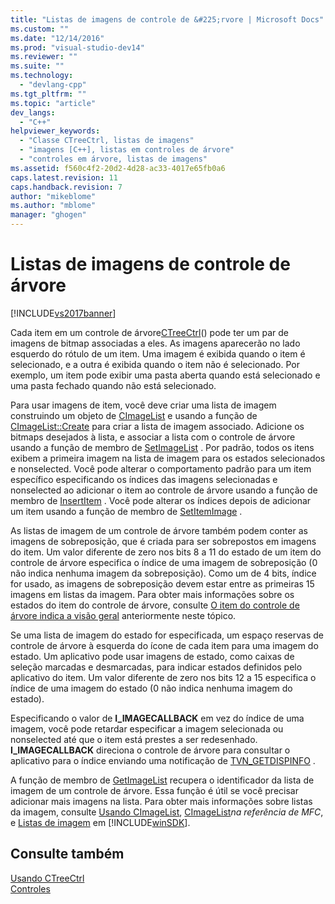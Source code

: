 ```yaml
---
title: "Listas de imagens de controle de &#225;rvore | Microsoft Docs"
ms.custom: ""
ms.date: "12/14/2016"
ms.prod: "visual-studio-dev14"
ms.reviewer: ""
ms.suite: ""
ms.technology: 
  - "devlang-cpp"
ms.tgt_pltfrm: ""
ms.topic: "article"
dev_langs: 
  - "C++"
helpviewer_keywords: 
  - "Classe CTreeCtrl, listas de imagens"
  - "imagens [C++], listas em controles de árvore"
  - "controles em árvore, listas de imagens"
ms.assetid: f560c4f2-20d2-4d28-ac33-4017e65fb0a6
caps.latest.revision: 11
caps.handback.revision: 7
author: "mikeblome"
ms.author: "mblome"
manager: "ghogen"
---
```

# Listas de imagens de controle de &#225;rvore
[!INCLUDE[vs2017banner](../assembler/inline/includes/vs2017banner.md)]

Cada item em um controle de árvore[CTreeCtrl](../mfc/reference/ctreectrl-class.md)\(\) pode ter um par de imagens de bitmap associadas a eles.  As imagens aparecerão no lado esquerdo do rótulo de um item.  Uma imagem é exibida quando o item é selecionado, e a outra é exibida quando o item não é selecionado.  Por exemplo, um item pode exibir uma pasta aberta quando está selecionado e uma pasta fechado quando não está selecionado.  
  
 Para usar imagens de item, você deve criar uma lista de imagem construindo um objeto de [CImageList](../Topic/CImageList%20Class.md) e usando a função de [CImageList::Create](../Topic/CImageList::Create.md) para criar a lista de imagem associado.  Adicione os bitmaps desejados à lista, e associar a lista com o controle de árvore usando a função de membro de [SetImageList](../Topic/CTreeCtrl::SetImageList.md) .  Por padrão, todos os itens exibem a primeira imagem na lista de imagem para os estados selecionados e nonselected.  Você pode alterar o comportamento padrão para um item específico especificando os índices das imagens selecionadas e nonselected ao adicionar o item ao controle de árvore usando a função de membro de [InsertItem](../Topic/CTreeCtrl::InsertItem.md) .  Você pode alterar os índices depois de adicionar um item usando a função de membro de [SetItemImage](../Topic/CTreeCtrl::SetItemImage.md) .  
  
 As listas de imagem de um controle de árvore também podem conter as imagens de sobreposição, que é criada para ser sobrepostos em imagens do item.  Um valor diferente de zero nos bits 8 a 11 do estado de um item do controle de árvore especifica o índice de uma imagem de sobreposição \(0 não indica nenhuma imagem da sobreposição\).  Como um de 4 bits, índice for usado, as imagens de sobreposição devem estar entre as primeiras 15 imagens em listas da imagem.  Para obter mais informações sobre os estados do item do controle de árvore, consulte [O item do controle de árvore indica a visão geral](../mfc/tree-control-item-states-overview.md) anteriormente neste tópico.  
  
 Se uma lista de imagem do estado for especificada, um espaço reservas de controle de árvore à esquerda do ícone de cada item para uma imagem do estado.  Um aplicativo pode usar imagens de estado, como caixas de seleção marcadas e desmarcadas, para indicar estados definidos pelo aplicativo do item.  Um valor diferente de zero nos bits 12 a 15 especifica o índice de uma imagem do estado \(0 não indica nenhuma imagem do estado\).  
  
 Especificando o valor de **I\_IMAGECALLBACK** em vez do índice de uma imagem, você pode retardar especificar a imagem selecionada ou nonselected até que o item está prestes a ser redesenhado.  **I\_IMAGECALLBACK** direciona o controle de árvore para consultar o aplicativo para o índice enviando uma notificação de [TVN\_GETDISPINFO](http://msdn.microsoft.com/library/windows/desktop/bb773518) .  
  
 A função de membro de [GetImageList](../Topic/CTreeCtrl::GetImageList.md) recupera o identificador da lista de imagem de um controle de árvore.  Essa função é útil se você precisar adicionar mais imagens na lista.  Para obter mais informações sobre listas da imagem, consulte [Usando CImageList](../mfc/using-cimagelist.md), [CImageList](../Topic/CImageList%20Class.md)*na referência de MFC*, e [Listas de imagem](http://msdn.microsoft.com/library/windows/desktop/bb761389) em [!INCLUDE[winSDK](../atl/includes/winsdk_md.md)].  
  
## Consulte também  
 [Usando CTreeCtrl](../Topic/Using%20CTreeCtrl.md)   
 [Controles](../mfc/controls-mfc.md)